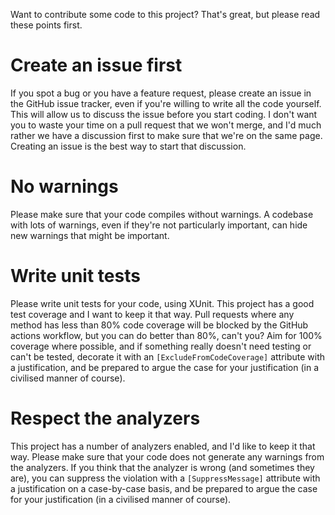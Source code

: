 Want to contribute some code to this project? That's great, but please read these points first.

# Create an issue first
If you spot a bug or you have a feature request, please create an issue in the GitHub issue tracker, even if you're willing to write all the code yourself. This will allow us to discuss the issue before you start coding. I don't want you to waste your time on a pull request that we won't merge, and I'd much rather we have a discussion first to make sure that we're on the same page. Creating an issue is the best way to start that discussion.

# No warnings
Please make sure that your code compiles without warnings. A codebase with lots of warnings, even if they're not particularly important, can hide new warnings that might be important.

# Write unit tests
Please write unit tests for your code, using XUnit. This project has a good test coverage and I want to keep it that way. Pull requests where any method has less than 80% code coverage will be blocked by the GitHub actions workflow, but you can do better than 80%, can't you? Aim for 100% coverage where possible, and if something really doesn't need testing or can't be tested, decorate it with an `[ExcludeFromCodeCoverage]` attribute with a justification, and be prepared to argue the case for your justification (in a civilised manner of course).

# Respect the analyzers
This project has a number of analyzers enabled, and I'd like to keep it that way. Please make sure that your code does not generate any warnings from the analyzers. If you think that the analyzer is wrong (and sometimes they are), you can suppress the violation with a `[SuppressMessage]` attribute with a justification on a case-by-case basis, and be prepared to argue the case for your justification (in a civilised manner of course).